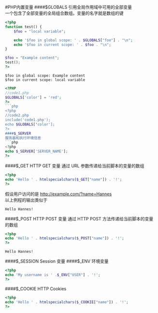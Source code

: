 #PHP内置变量
####$GLOBALS
引用全局作用域中可用的全部变量           
一个包含了全部变量的全局组合数组。变量的名字就是数组的键
```php
<?php
function test() {
    $foo = "local variable";

    echo '$foo in global scope: ' . $GLOBALS["foo"] . "\n";
    echo '$foo in current scope: ' . $foo . "\n";
}

$foo = "Example content";
test();
?>
```
```text
$foo in global scope: Example content
$foo in current scope: local variable
```
```php
<?PHP
//code1.php
$GLOBALS['color'] = 'red';
?>
```php
<?php
//code2.php
include('code1.php');
echo $GLOBALS['color'];
?>
####$_SERVER
服务器和执行环境信息
```php
<?php
echo $_SERVER['SERVER_NAME'];
?>
```
####$_GET
HTTP GET 变量 通过 URL 参数传递给当前脚本的变量的数组
```php
<?php
echo 'Hello ' . htmlspecialchars($_GET["name"]) . '!';
?>
```
假设用户访问的是 http://example.com/?name=Hannes          
以上例程的输出类似于
```text
Hello Hannes!
```
####$_POST
HTTP POST 变量   通过 HTTP POST 方法传递给当前脚本的变量的数组
```php
<?php
echo 'Hello ' . htmlspecialchars($_POST["name"]) . '!';
?>
```
```text
Hello Hannes!
```
####$_SESSION
Session 变量
####$_ENV
环境变量
```php
<?php
echo 'My username is ' .$_ENV["USER"] . '!';
?>
```
####$_COOKIE
HTTP Cookies
```php
<?php
echo 'Hello ' . htmlspecialchars($_COOKIE["name"]) . '!';
?>
```



